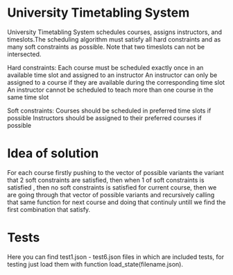 # University Timetabling System

University Timetabling System schedules courses, assigns instructors, and timeslots.The scheduling algorithm must satisfy all hard constraints and as many soft constraints as possible. Note that two timeslots can not be intersected.

Hard constraints:
Each course must be scheduled exactly once in an available time slot and assigned to an instructor
An instructor can only be assigned to a course if they are available during the corresponding time slot
An instructor cannot be scheduled to teach more than one course in the same time slot

Soft constraints:
Courses should be scheduled in preferred time slots if possible
Instructors should be assigned to their preferred courses if possible 

# Idea of solution

For each course firstly pushing to the vector of possible variants the variant that 2 soft constraints are satisfied, then when 1 of soft constraints is satisfied , then no soft constraints is satisfied for current course, then we are going through that vector of possible variants and recursively calling that same function for next course and doing that continuly untill we find the first combination that satisfy.

# Tests

Here you can find test1.json - test6.json files in which are included tests, for testing just load them with function load_state(filename.json).

